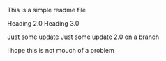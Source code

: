This is a simple readme file

Heading 2.0
Heading 3.0

Just some update
Just some update 2.0 on a branch

i hope this is not mouch of a problem